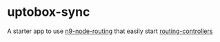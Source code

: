 # uptobox-sync
A starter app to use [n9-node-routing](https://github.com/neo9/n9-node-routing) that easily start [routing-controllers](https://github.com/typestack/routing-controllers)
